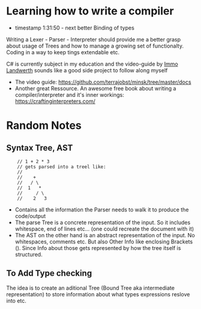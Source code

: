 # Learning how to write a compiler
- timestamp 1:31:50 - next better Binding of types

Writing a Lexer - Parser - Interpreter should provide me a better grasp about usage of Trees and how to manage a growing set of functionalty. Coding in a way to keep tings extendable etc.

C# is currently subject in my education and the video-guide by [Immo Landwerth](https://www.youtube.com/@ImmoLandwerth) sounds like a good side project to follow along myself

- The video guide: https://github.com/terrajobst/minsk/tree/master/docs
- Another great Ressource. An awesome free book about writing a compiler/interpreter and it's inner workings: https://craftinginterpreters.com/

# Random Notes
##  Syntax Tree, AST
```
    // 1 + 2 * 3
    // gets parsed into a treel like:
    //
    //    +
    //   / \
    //  1   *
    //     / \
    //    2   3
```
- Contains all the information the Parser needs to walk it to produce the code/output
- The parse Tree is a concrete representation of the input. So it includes whitespace, end of lines etc... (one could recreate the document with it)
- The AST on the other hand is an abstract representation of the input. No whitespaces, comments etc. But also Other Info like enclosing Brackets (). Since Info about those gets represented by how the tree itself is structured.

## To Add Type checking

The idea is to create an aditional Tree (Bound Tree aka intermediate representation) to store information about what types expressions reslove into etc.
